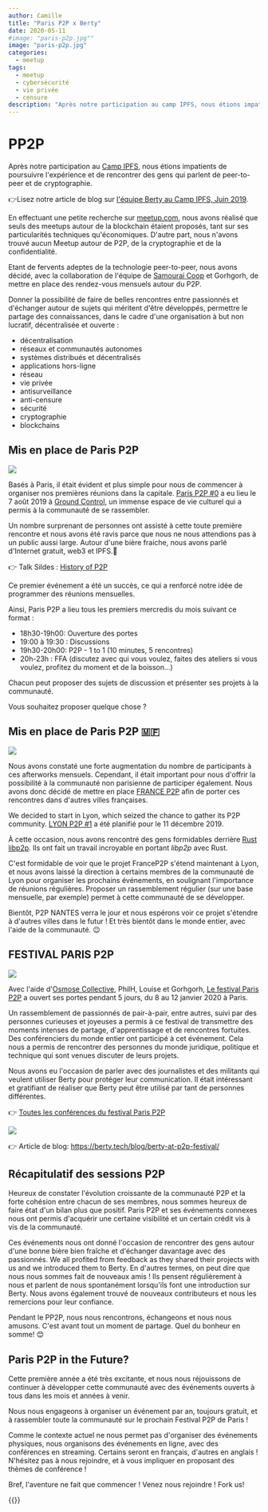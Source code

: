 ```yaml
---
author: Camille
title: "Paris P2P x Berty"
date: 2020-05-11
#image: "paris-p2p.jpg""
image: "paris-p2p.jpg"
categories:
  - meetup
tags:
  - meetup
  - cybersécurité
  - vie privée
  - censure
description: "Après notre participation au camp IPFS, nous étions impatients de poursuivre l'expérience et de rencontrer des gens qui parlent de pair à pair et de cryptographie."
---
```


# PP2P

Après notre participation au [Camp IPFS](https://camp.ipfs.io/), nous étions impatients de poursuivre l'expérience et de rencontrer des gens qui parlent de peer-to-peer et de cryptographie.

👉Lisez notre article de blog sur [l'équipe Berty au Camp IPFS, Juin 2019](https://berty.tech/blog/ipfs-camp/).

En effectuant une petite recherche sur  [meetup.com](https://www.meetup.com/), nous avons réalisé que seuls des meetups autour de la blockchain étaient proposés, tant sur ses particularités techniques qu'économiques. D'autre part, nous n'avons trouvé aucun Meetup autour de P2P, de la cryptographie et de la confidentialité.

Etant de fervents adeptes de la technologie peer-to-peer, nous avons décidé, avec la collaboration de l'équipe de [Samourai Coop](https://www.cooperativesamourai.com/) et Gorhgorh, de mettre en place des rendez-vous mensuels autour du P2P.

Donner la possibilité de faire de belles rencontres entre passionnés et d'échanger autour de sujets qui méritent d'être développés, permettre le partage des connaissances, dans le cadre d'une organisation à but non lucratif, décentralisée et ouverte :

* décentralisation
* réseaux et communautés autonomes
* systèmes distribués et décentralisés
* applications hors-ligne
* réseau
* vie privée
* antisurveillance
* anti-censure
* sécurité
* cryptographie
* blockchains

## Mis en place de Paris P2P

![](https://i.ibb.co/wsj06HF/paris-p2p-thumbnail.jpg)

Basés à Paris, il était évident et plus simple pour nous de commencer à organiser nos premières réunions dans la capitale. [Paris P2P #0](https://p2p.paris/en/event/monthly-0/) a eu lieu le 7 août 2019 à [Ground Control](https://www.groundcontrolparis.com/), un immense espace de vie culturel qui a permis à la communauté de se rassembler.

Un nombre surprenant de personnes ont assisté à cette toute première rencontre et nous avons été ravis parce que nous ne nous attendions pas à un public aussi large. Autour d'une bière fraiche, nous avons parlé d'Internet gratuit, web3 et IPFS.🍻

👉 Talk Sildes : [History of P2P](https://manfred.life/history-p2p-presentation)

Ce premier événement a été un succès, ce qui a renforcé notre idée de programmer des réunions mensuelles.

Ainsi, Paris P2P a lieu tous les premiers mercredis du mois suivant ce format :

* 18h30-19h00: Ouverture des portes
* 19:00 à 19:30 : Discussions
* 19h30-20h00: P2P - 1 to 1 (10 minutes, 5 rencontres)
* 20h-23h : FFA (discutez avec qui vous voulez, faites des ateliers si vous voulez, profitez du moment et de la boisson...)

Chacun peut proposer des sujets de discussion et présenter ses projets à la communauté.

Vous souhaitez proposer quelque chose ?


## Mis en place de Paris P2P 🇲🇫

![](https://i.ibb.co/BfJC0Th/Capture-d-e-cran-2020-04-17-a-11-20-41.png)

Nous avons constaté une forte augmentation du nombre de participants à ces afterworks mensuels. Cependant, il était important pour nous d'offrir la possibilité à la communauté non parisienne de participer également. Nous avons donc décidé de mettre en place [FRANCE P2P](https://francep2p.org/en/) afin de porter ces rencontres dans d'autres villes françaises.

We decided to start in Lyon, which seized the chance to gather its P2P community. [LYON P2P #1](https://www.meetup.com/fr-FR/France-P2P/events/266104402/) a été planifié pour le 11 décembre 2019.

À cette occasion, nous avons rencontré des gens formidables derrière [Rust libp2p](https://github.com/libp2p/rust-libp2p). Ils ont fait un travail incroyable en portant *libp2p* avec Rust.

C'est formidable de voir que le projet FranceP2P s'étend maintenant à Lyon, et nous avons laissé la direction à certains membres de la communauté de Lyon pour organiser les prochains événements, en soulignant l'importance de réunions régulières. Proposer un rassemblement régulier (sur une base mensuelle, par exemple) permet à cette communauté de se développer.

Bientôt, P2P NANTES verra le jour et nous espérons voir ce projet s'étendre à d'autres villes dans le futur ! Et très bientôt dans le monde entier, avec l'aide de la communauté. 😉


## FESTIVAL PARIS P2P

![](https://i.ibb.co/SQVPq5y/bache-paris-p2p.png)

Avec l'aide d'[Osmose Collective](https://osmose.world/), PhilH, Louise et Gorhgorh, [Le festival Paris P2P](https://p2p.paris/en/event/festival-0/) a ouvert ses portes pendant 5 jours, du 8 au 12 janvier 2020 à Paris.

Un rassemblement de passionnés de pair-à-pair, entre autres, suivi par des personnes curieuses et joyeuses a permis à ce festival de transmettre des moments intenses de partage, d'apprentissage et de rencontres fortuites. Des conférenciers du monde entier ont participé à cet événement. Cela nous a permis de rencontrer des personnes du monde juridique, politique et technique qui sont venues discuter de leurs projets.

Nous avons eu l'occasion de parler avec des journalistes et des militants qui veulent utiliser Berty pour protéger leur communication. Il était intéressant et gratifiant de réaliser que Berty peut être utilisé par tant de personnes différentes.

👉 [Toutes les conférences du festival Paris P2P](https://www.youtube.com/playlist?list=PLNeNFYqVeWnPCNQTD9Q_YLJkjWYw78Ia_)

![](https://i.ibb.co/T0p7sY6/Capture-d-e-cran-2020-04-17-a-11-18-51.png)

👉 Article de blog: https://berty.tech/blog/berty-at-p2p-festival/


## Récapitulatif des sessions P2P

Heureux de constater l'évolution croissante de la communauté P2P et la forte cohésion entre chacun de ses membres, nous sommes heureux de faire état d'un bilan plus que positif. Paris P2P et ses événements connexes nous ont permis d'acquérir une certaine visibilité et un certain crédit vis à vis de la communauté.

Ces événements nous ont donné l'occasion de rencontrer des gens autour d'une bonne bière bien fraîche et d'échanger davantage avec des passionnés. We all profited from feedback as they shared their projects with us and we introduced them to Berty. En d'autres termes, on peut dire que nous nous sommes fait de nouveaux amis ! Ils pensent régulièrement à nous et parlent de nous spontanément lorsqu'ils font une introduction sur Berty. Nous avons également trouvé de nouveaux contributeurs et nous les remercions pour leur confiance.

Pendant le PP2P, nous nous rencontrons, échangeons et nous nous amusons. C'est avant tout un moment de partage. Quel du bonheur en somme! 😊

## Paris P2P in the Future?

Cette première année a été très excitante, et nous nous réjouissons de continuer à développer cette communauté avec des événements ouverts à tous dans les mois et années à venir.

Nous nous engageons à organiser un événement par an, toujours gratuit, et à rassembler toute la communauté sur le prochain Festival P2P de Paris !

Comme le contexte actuel ne nous permet pas d'organiser des événements physiques, nous organisons des événements en ligne, avec des conférences en streaming. Certains seront en français, d'autres en anglais ! N'hésitez pas à nous rejoindre, et à vous impliquer en proposant des thèmes de conférence !

Bref, l'aventure ne fait que commencer ! Venez nous rejoindre ! Fork us!



{{<tweet id="1258039125787148289">}}

